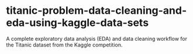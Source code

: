 # titanic-problem-data-cleaning-and-eda-using-kaggle-data-sets
A complete exploratory data analysis (EDA) and data cleaning workflow for the Titanic dataset from the Kaggle competition.
